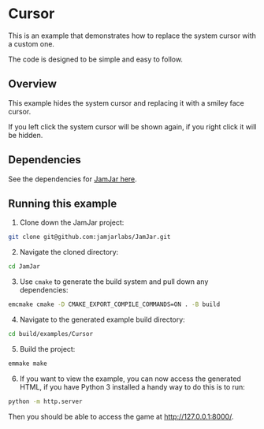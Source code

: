 # Cursor

This is an example that demonstrates how to replace the system cursor with a custom one.

The code is designed to be simple and easy to follow.

## Overview

This example hides the system cursor and replacing it with a smiley face cursor.

If you left click the system cursor will be shown again, if you right click it will be hidden.

## Dependencies

See the dependencies for [JamJar here](../../README.md#Dependencies).

## Running this example

1. Clone down the JamJar project:

```bash
git clone git@github.com:jamjarlabs/JamJar.git
```

2. Navigate the cloned directory:

```bash
cd JamJar
```

3. Use `cmake` to generate the build system and pull down any dependencies:

```bash
emcmake cmake -D CMAKE_EXPORT_COMPILE_COMMANDS=ON . -B build
```

4. Navigate to the generated example build directory:

```bash
cd build/examples/Cursor
```

5. Build the project:

```bash
emmake make
```

6. If you want to view the example, you can now access the generated HTML, if you have Python 3 installed a handy way
to do this is to run:

```bash
python -m http.server
```

Then you should be able to access the game at <http://127.0.0.1:8000/>.
